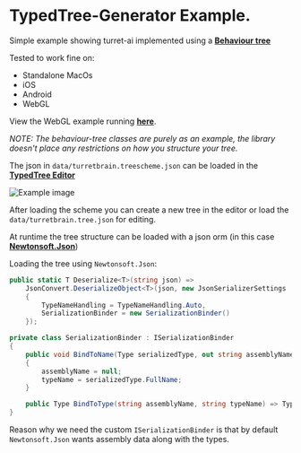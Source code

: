 # **TypedTree-Generator** Example.

Simple example showing turret-ai implemented using a [**Behaviour tree**](https://en.wikipedia.org/wiki/Behavior_tree)

Tested to work fine on:
* Standalone MacOs
* iOS
* Android
* WebGL

View the WebGL example running [**here**](https://www.bastian.tech/unity/typedtree-generator-example/).

*NOTE: The behaviour-tree classes are purely as an example, the library doesn't place any restrictions on how you structure your tree.*

The json in `data/turretbrain.treescheme.json` can be loaded in the [**TypedTree Editor**](https://bastian.tech/tree)

![Example image](https://bastian.tech/media/typedtree-generator-unity.example.png)

After loading the scheme you can create a new tree in the editor or load the `data/turretbrain.tree.json` for editing.

At runtime the tree structure can be loaded with a json orm (in this case [**Newtonsoft.Json**](https://www.newtonsoft.com/json))

Loading the tree using `Newtonsoft.Json`:
```c#
public static T Deserialize<T>(string json) =>
    JsonConvert.DeserializeObject<T>(json, new JsonSerializerSettings
    {
        TypeNameHandling = TypeNameHandling.Auto,
        SerializationBinder = new SerializationBinder()
    });

private class SerializationBinder : ISerializationBinder
{
    public void BindToName(Type serializedType, out string assemblyName, out string typeName)
    {
        assemblyName = null;
        typeName = serializedType.FullName;
    }

    public Type BindToType(string assemblyName, string typeName) => Type.GetType(typeName);
}
```
Reason why we need the custom `ISerializationBinder` is that by default `Newtonsoft.Json` wants assembly data along with the types.

